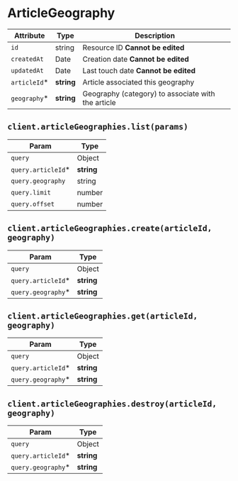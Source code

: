 # ArticleGeography

| Attribute | Type | Description |
| --------- | ---- | ----------- |
| `id`         | string     | Resource ID **Cannot be edited** |
| `createdAt`  | Date       | Creation date **Cannot be edited** |
| `updatedAt`  | Date       | Last touch date **Cannot be edited** |
| `articleId`* | **string** | Article associated this geography |
| `geography`* | **string** | Geography (category) to associate with the article |

## `client.articleGeographies.list(params)`

| Param | Type |
|-------|------|
| `query`            | Object |
| `query.articleId`* | **string** |
| `query.geography`  | string |
| `query.limit`      | number |
| `query.offset`     | number |

## `client.articleGeographies.create(articleId, geography)`

| Param | Type |
|-------|------|
| `query`            | Object |
| `query.articleId`* | **string** |
| `query.geography`* | **string** |

## `client.articleGeographies.get(articleId, geography)`

| Param | Type |
|-------|------|
| `query`            | Object |
| `query.articleId`* | **string** |
| `query.geography`* | **string** |

## `client.articleGeographies.destroy(articleId, geography)`

| Param | Type |
|-------|------|
| `query`            | Object |
| `query.articleId`* | **string** |
| `query.geography`* | **string** |
